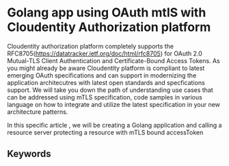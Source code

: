 # Golang app using OAuth mtlS with Cloudentity Authorization platform

Cloudentity authorization platform completely supports the RFC8705(https://datatracker.ietf.org/doc/html/rfc8705) for OAuth 2.0 Mutual-TLS Client Authentication and Certificate-Bound Access Tokens.
As you might already be aware Cloudentity platform is compliant to latest emerging OAuth specifications and can support in modernizing the application architecutres with latest open standards and
specfications support. We will take you down the path of understanding use cases that can be addressed using mTLS specification, code samples in various language on how to integrate and utilize the latest
specification in your new architecture patterns.

In this specific article , we will be creating a Golang application and calling a resource server protecting a resource with mTLS bound accessToken


## Keywords

##

##


